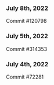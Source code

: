 ### July 8th, 2022

Commit #120798

### July 5th, 2022

Commit #314353


### July 4th, 2022

Commit #72281
